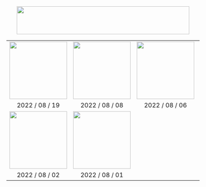 <div align=center><img src="Title.jpg" width="450" height="73"/></div>

<table>
    <tr>
        <td align="center"><a href="Export/2022_08_19_Girl.png"><img src="Export/2022_08_19_Girl.png" width="150"/></a></td>
        <td align="center"><a href="Export/2022_08_08_Man.png"><img src="Export/2022_08_08_Man.png" width="150"/></a></td>
        <td align="center"><a href="Export/2022_08_06_Watermelon.png"><img src="Export/2022_08_06_Watermelon.png" width="150"/></a></td>
        <td align="center"><a href="Export/2022_08_03_Dharma.png"><img src="Export/2022_08_03_Dharma.png" width="150"/></a></td>
    </tr>
    <tr>
        <td align="center">2022 / 08 / 19</td>
        <td align="center">2022 / 08 / 08</td>
        <td align="center">2022 / 08 / 06</td>
        <td align="center">2022 / 08 / 03</td>
    </tr>
    <tr>
        <td align="center"><a href="Export/2022_08_02_Panda.png"><img src="Export/2022_08_02_Panda.png" width="150"/></a></td>
        <td align="center"><a href="Export/2022_08_01_Cat.png"><img src="Export/2022_08_01_Cat.png" width="150"/></a></td>
        <td></td>
        <td></td>
    </tr>
    <tr>
        <td align="center">2022 / 08 / 02</td>
        <td align="center">2022 / 08 / 01</td>
        <td></td>
        <td></td>
    </tr>
</table>
